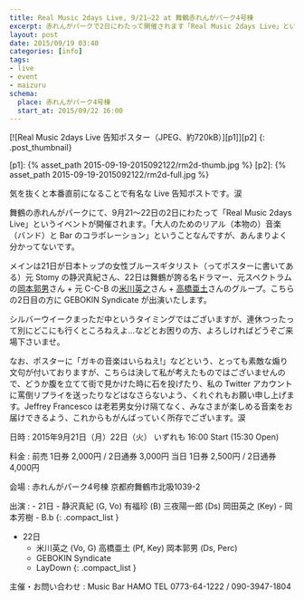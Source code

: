 ```yaml
---
title: Real Music 2days Live, 9/21–22 at 舞鶴赤れんがパーク4号棟
excerpt: 赤れんがパークで2日にわたって開催されます「Real Music 2days Live」というイベントの2日目に Gebokin Syndicate で出演いたします。メインは21日が静沢真紀、22日が岡本郭男+米川英之+高橋亜土。よろしくです。
layout: post
date: 2015/09/19 03:40
categories: [info]
tags:
- live
- event
- maizuru
schema:
  place: 赤れんがパーク4号棟 
  start_at: 2015/09/22 16:00
---
```

[![Real Music 2days Live 告知ポスター（JPEG、約720kB）][p1]][p2]
{: .post_thumbnail}

[p1]: {% asset_path 2015-09-19-2015092122/rm2d-thumb.jpg %}
[p2]: {% asset_path 2015-09-19-2015092122/rm2d-full.jpg %}

気を抜くと本番直前になることで有名な Live 告知ポストです。涙

舞鶴の赤れんがパークにて、9月21〜22日の2日にわたって「Real Music 2days Live」というイベントが開催されます。「大人のためのリアル（本物の）音楽（バンド）と Bar のコラボレーション」ということなんですが、あんまりよく分かってないです。

メインは21日が日本トップの女性ブルースギタリスト（ってポスターに書いてある）元 Stomy の静沢真紀さん、22日は舞鶴が誇る名ドラマー、元スペクトラムの[岡本郭男][oa]さん + 元 C-C-B の[米川英之][yh]さん + [高橋亜土][ta]さんのグループ。こちらの2日目の方に GEBOKIN Syndicate が出演いたします。

シルバーウイークまっただ中というタイミングではございますが、連休つったって別にどこにも行くところねえよ…などとお困りの方、よろしければどうぞご来場下さいませ。

なお、ポスターに「ガキの音楽はいらねえ!」などという、とっても素敵な煽り文句が付いておりますが、こちらは決して私が考えたものではございませんので、どうか腹を立てて街で見かけた時に石を投げたり、私の Twitter アカウントに罵倒リプライを送ったりなどはなさらないよう、くれぐれもお願い申し上げます。Jeffrey Francesco は老若男女分け隔てなく、みなさまが楽しめる音楽をお届けできるよう、これからもがんばっていく所存でございます。涙


日時
: 2015年9月21日（月）22日（火）
  いずれも 16:00 Start (15:30 Open)

料金
: 前売 1日券 2,000円 / 2日通券 3,000円
  当日 1日券 2,500円 / 2日通券 4,000円

会場
: 赤れんがパーク4号棟
  京都府舞鶴市北吸1039-2

出演
: - 21日
    - 静沢真紀 (G, Vo) 有福珍 (B) 三夜陽一郎 (Ds) 岡田英之 (Key)
    - 岡本芳樹
    - B.b
    {: .compact_list }
  - 22日
    - 米川英之 (Vo, G) 高橋亜土 (Pf, Key) 岡本郭男 (Ds, Perc)
    - GEBOKIN Syndicate
    - LayDown
    {: .compact_list }

主催・お問い合わせ
: Music Bar HAMO
  TEL 0773-64-1222 / 090-3947-1804


[oa]: http://www.okamoto-atsuo.net/
[yh]: http://hwm7.gyao.ne.jp/h-yonekawa/
[ta]: http://www.nn.iij4u.or.jp/~azuchi/
